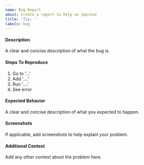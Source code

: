 ```yaml
---
name: Bug Report
about: Create a report to help us improve
title: 'fix: '
labels: bug
---
```


#### Description

A clear and concise description of what the bug is.

#### Steps To Reproduce

1. Go to '...'
2. Add '....'
3. Run '....'
4. See error

#### Expected Behavior

A clear and concise description of what you expected to happen.

#### Screenshots

If applicable, add screenshots to help explain your problem.

#### Additional Context

Add any other context about the problem here.
